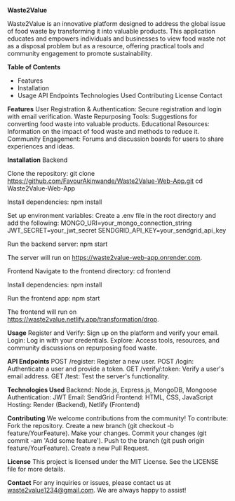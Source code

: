 
**Waste2Value**

Waste2Value is an innovative platform designed to address the global issue of food waste by transforming it into valuable products. This application educates and empowers individuals and businesses to view food waste not as a disposal problem but as a resource, offering practical tools and community engagement to promote sustainability.

**Table of Contents**

- Features
- Installation
- Usage
API Endpoints
Technologies Used
Contributing
License
Contact


**Features**
User Registration & Authentication: Secure registration and login with email verification.
Waste Repurposing Tools: Suggestions for converting food waste into valuable products.
Educational Resources: Information on the impact of food waste and methods to reduce it.
Community Engagement: Forums and discussion boards for users to share experiences and ideas.


**Installation**
Backend

Clone the repository:
git clone https://github.com/FavourAkinwande/Waste2Value-Web-App.git
cd Waste2Value-Web-App

Install dependencies:
npm install

Set up environment variables:
Create a .env file in the root directory and add the following:
MONGO_URI=your_mongo_connection_string
JWT_SECRET=your_jwt_secret
SENDGRID_API_KEY=your_sendgrid_api_key

Run the backend server:
npm start

The server will run on https://waste2value-web-app.onrender.com.


Frontend
Navigate to the frontend directory:
cd frontend

Install dependencies:
npm install

Run the frontend app:
npm start

The frontend will run on https://waste2value.netlify.app/transformation/drop.

**Usage**
Register and Verify: Sign up on the platform and verify your email.
Login: Log in with your credentials.
Explore: Access tools, resources, and community discussions on repurposing food waste.


**API Endpoints**
POST /register: Register a new user.
POST /login: Authenticate a user and provide a token.
GET /verify/:token: Verify a user's email address.
GET /test: Test the server's functionality.

**Technologies Used**
Backend: Node.js, Express.js, MongoDB, Mongoose
Authentication: JWT
Email: SendGrid
Frontend: HTML, CSS, JavaScript
Hosting: Render (Backend), Netlify (Frontend)

**Contributing**
We welcome contributions from the community! To contribute:
Fork the repository.
Create a new branch (git checkout -b feature/YourFeature).
Make your changes.
Commit your changes (git commit -am 'Add some feature').
Push to the branch (git push origin feature/YourFeature).
Create a new Pull Request.

**License**
This project is licensed under the MIT License. See the LICENSE file for more details.

**Contact**
For any inquiries or issues, please contact us at waste2value1234@gmail.com. We are always happy to assist!

